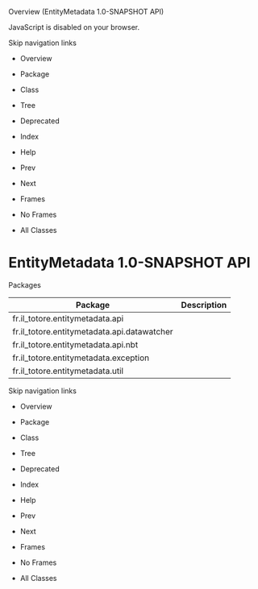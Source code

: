 Overview (EntityMetadata 1.0-SNAPSHOT API)

JavaScript is disabled on your browser.

Skip navigation links

 *  Overview
 *  Package
 *  Class
 *  Tree
 *  Deprecated
 *  Index
 *  Help

 *  Prev
 *  Next

 *  Frames
 *  No Frames

 *  All Classes

# EntityMetadata 1.0-SNAPSHOT API #

<table> 
 <span>Packages</span>
 <span>&nbsp;</span> 
 <tbody>
  <tr> 
   <th>Package</th> 
   <th>Description</th> 
  </tr> 
 </tbody>
 <tbody> 
  <tr> 
   <td><a rel="nofollow">fr.il_totore.entitymetadata.api</a></td> 
   <td>&nbsp;</td> 
  </tr> 
  <tr> 
   <td><a rel="nofollow">fr.il_totore.entitymetadata.api.datawatcher</a></td> 
   <td>&nbsp;</td> 
  </tr> 
  <tr> 
   <td><a rel="nofollow">fr.il_totore.entitymetadata.api.nbt</a></td> 
   <td>&nbsp;</td> 
  </tr> 
  <tr> 
   <td><a rel="nofollow">fr.il_totore.entitymetadata.exception</a></td> 
   <td>&nbsp;</td> 
  </tr> 
  <tr> 
   <td><a rel="nofollow">fr.il_totore.entitymetadata.util</a></td> 
   <td>&nbsp;</td> 
  </tr> 
 </tbody> 
</table>

Skip navigation links

 *  Overview
 *  Package
 *  Class
 *  Tree
 *  Deprecated
 *  Index
 *  Help

 *  Prev
 *  Next

 *  Frames
 *  No Frames

 *  All Classes